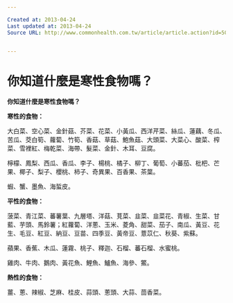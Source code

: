 ```yaml
---

Created at: 2013-04-24
Last updated at: 2013-04-24
Source URL: http://www.commonhealth.com.tw/article/article.action?id=5018327&page=3


---
```


# 你知道什麼是寒性食物嗎？


**你知道什麼是寒性食物嗎？**

**寒性的食物：**

大白菜、空心菜、金針菇、芥菜、花菜、小黃瓜、西洋芹菜、絲瓜、蓮藕、冬瓜、苦瓜、茭白筍、蘿蔔、竹筍、香菇、草菇、鮑魚菇、大頭菜、大菜心、酸菜、榨菜、雪裡紅、梅乾菜、海帶、髮菜、金針、木耳、豆腐。

檸檬、鳳梨、西瓜、香瓜、李子、楊桃、橘子、柳丁、葡萄、小蕃茄、枇杷、芒果、椰子、梨子、櫻桃、柿子、奇異果、百香果、茶葉。

蝦、蟹、墨魚、海蜇皮。

**平性的食物：**

菠菜、青江菜、蕃薯葉、九層塔、洋菇、莧菜、韭菜、韭菜花、青椒、生菜、甘藍、芋頭、馬鈴薯；紅蘿蔔、洋蔥、玉米、菱角、甜菜、茄子、南瓜、黃豆、花生、毛豆、紅豆、納豆、豆苗、四季豆、黃帝豆、薏苡仁、秋葵、紫蘇。

蘋果、香蕉、木瓜、蓮霧、桃子、釋迦、石榴、蕃石榴、水蜜桃。

雞肉、牛肉、鵝肉、黃花魚、鯉魚、鱸魚、海參、鱉。

**熱性的食物：**

薑、蔥、辣椒、芝麻、桂皮、蒜頭、蔥頭、大蒜、茴香菜。

